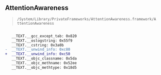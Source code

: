 ## AttentionAwareness

> `/System/Library/PrivateFrameworks/AttentionAwareness.framework/AttentionAwareness`

```diff

   __TEXT.__gcc_except_tab: 0x820
   __TEXT.__oslogstring: 0x55f9
   __TEXT.__cstring: 0x3a0b
-  __TEXT.__unwind_info: 0xc80
+  __TEXT.__unwind_info: 0xc50
   __TEXT.__objc_classname: 0x5da
   __TEXT.__objc_methname: 0x52ee
   __TEXT.__objc_methtype: 0x18d5

```
